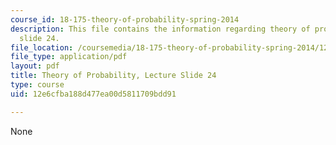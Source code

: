 ```yaml
---
course_id: 18-175-theory-of-probability-spring-2014
description: This file contains the information regarding theory of probability, lecture
  slide 24.
file_location: /coursemedia/18-175-theory-of-probability-spring-2014/12e6cfba188d477ea00d5811709bdd91_MIT18_175S14_Lecture24.pdf
file_type: application/pdf
layout: pdf
title: Theory of Probability, Lecture Slide 24
type: course
uid: 12e6cfba188d477ea00d5811709bdd91

---
```

None